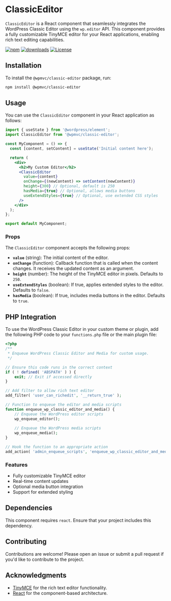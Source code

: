# ClassicEditor

`ClassicEditor` is a React component that seamlessly integrates the WordPress Classic Editor using the `wp.editor` API. This component provides a fully customizable TinyMCE editor for your React applications, enabling rich text editing capabilities.

[![npm](https://img.shields.io/npm/v/@wpmvc/classic-editor.svg)](https://www.npmjs.com/package/@wpmvc/classic-editor) [![downloads](http://img.shields.io/npm/dm/@wpmvc/classic-editor.svg?style=flat-square)](https://www.npmjs.com/package/@wpmvc/classic-editor) [![License](https://img.shields.io/npm/l/@wpmvc/classic-editor.svg)](https://www.npmjs.com/package/@wpmvc/classic-editor)

## Installation

To install the `@wpmvc/classic-editor` package, run:

```sh
npm install @wpmvc/classic-editor
```

## Usage

You can use the `ClassicEditor` component in your React application as follows:

```jsx
import { useState } from '@wordpress/element';
import ClassicEditor from '@wpmvc/classic-editor';

const MyComponent = () => {
  const [content, setContent] = useState('Initial content here');

  return (
    <div>
      <h2>My Custom Editor</h2>
      <ClassicEditor
        value={content}
        onChange={(newContent) => setContent(newContent)}
        height={300} // Optional, default is 250
        hasMedia={true} // Optional, allows media buttons
        useExtendStyles={true} // Optional, use extended CSS styles
      />
    </div>
  );
};

export default MyComponent;
```

### Props

The `ClassicEditor` component accepts the following props:

- **`value`** (string): The initial content of the editor.
- **`onChange`** (function): Callback function that is called when the content changes. It receives the updated content as an argument.
- **`height`** (number): The height of the TinyMCE editor in pixels. Defaults to `250`.
- **`useExtendStyles`** (boolean): If true, applies extended styles to the editor. Defaults to `false`.
- **`hasMedia`** (boolean): If true, includes media buttons in the editor. Defaults to `true`.

## PHP Integration

To use the WordPress Classic Editor in your custom theme or plugin, add the following PHP code to your `functions.php` file or the main plugin file:

```php
<?php
/**
 * Enqueue WordPress Classic Editor and Media for custom usage.
 */

// Ensure this code runs in the correct context
if ( ! defined( 'ABSPATH' ) ) {
    exit; // Exit if accessed directly
}

// Add filter to allow rich text editor
add_filter( 'user_can_richedit', '__return_true' );

// Function to enqueue the editor and media scripts
function enqueue_wp_classic_editor_and_media() {
    // Enqueue the WordPress editor scripts
    wp_enqueue_editor();
    
    // Enqueue the WordPress media scripts
    wp_enqueue_media();
}

// Hook the function to an appropriate action
add_action( 'admin_enqueue_scripts', 'enqueue_wp_classic_editor_and_media' );
```

### Features

- Fully customizable TinyMCE editor
- Real-time content updates
- Optional media button integration
- Support for extended styling

## Dependencies

This component requires `react`. Ensure that your project includes this dependency.

## Contributing

Contributions are welcome! Please open an issue or submit a pull request if you'd like to contribute to the project.

## Acknowledgments

- [TinyMCE](https://www.tiny.cloud/) for the rich text editor functionality.
- [React](https://reactjs.org/) for the component-based architecture.
